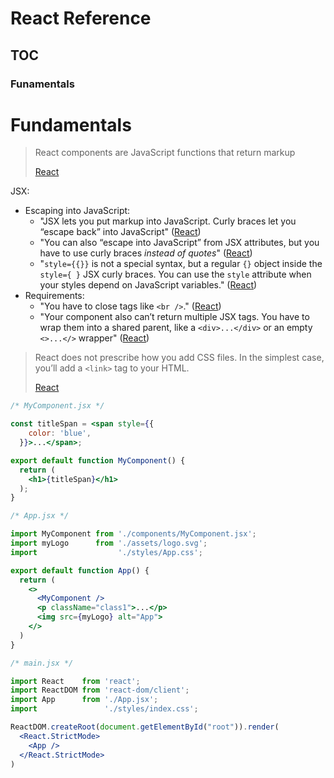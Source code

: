 # React Reference

## TOC

### Funamentals

# Fundamentals

> React components are JavaScript functions that return markup
>
> [React](https://react.dev/learn)

JSX:
- Escaping into JavaScript:
  - "JSX lets you put markup into JavaScript. Curly braces let you “escape back” into JavaScript" ([React](https://react.dev/learn))
  - "You can also “escape into JavaScript” from JSX attributes, but you have to use curly braces *instead of quotes*" ([React](https://react.dev/learn))
  - "`style={{}}` is not a special syntax, but a regular `{}` object inside the `style={ }` JSX curly braces. You can use the `style` attribute when your styles depend on JavaScript variables." ([React](https://react.dev/learn))
- Requirements:
  - "You have to close tags like `<br />`." ([React](https://react.dev/learn))
  - "Your component also can’t return multiple JSX tags. You have to wrap them into a shared parent, like a `<div>...</div>` or an empty `<>...</>` wrapper" ([React](https://react.dev/learn))

> React does not prescribe how you add CSS files. In the simplest case, you’ll add a `<link>` tag to your HTML.
>
> [React](https://react.dev/learn)

```jsx
/* MyComponent.jsx */

const titleSpan = <span style={{
    color: 'blue',
  }}>...</span>;

export default function MyComponent() {
  return (
    <h1>{titleSpan}</h1>
  );
}
```

```jsx
/* App.jsx */

import MyComponent from './components/MyComponent.jsx';
import myLogo      from './assets/logo.svg';
import                  './styles/App.css';

export default function App() {
  return (
    <>
      <MyComponent />
      <p className="class1">...</p>
      <img src={myLogo} alt="App">
    </>
  )
}
```

```jsx
/* main.jsx */

import React    from 'react';
import ReactDOM from 'react-dom/client';
import App      from './App.jsx';
import               './styles/index.css';

ReactDOM.createRoot(document.getElementById("root")).render(
  <React.StrictMode>
    <App />
  </React.StrictMode>
)
```
